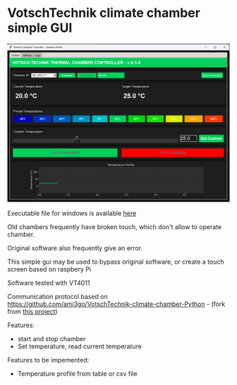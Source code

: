 # VotschTechnik climate chamber simple  GUI 

 ![image](/pictures/main-tab.png)

Executable file for windows is available [here](/dist/)

Old chambers frequently have broken touch, which don't allow to operate chamber. 

Original software also frequently give an error. 

This simple gui may be used to bypass original software, or create a touch screen based on raspbery Pi

Software tested with VT4011
 
Communication protocol based on https://github.com/ami3go/VotschTechnik-climate-chamber-Python - (fork from [this project](https://github.com/SengerM/VotschTechnik-climate-chamber-Python))

Features: 
* start and stop chamber
* Set temperature, read current temperature 

Features to be impemented:
* Temperature profile from table or csv file 

